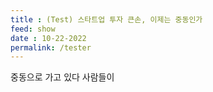 ```yaml
---
title : (Test) 스타트업 투자 큰손, 이제는 중동인가
feed: show
date : 10-22-2022
permalink: /tester
---
```



중동으로 가고 있다 사람들이
